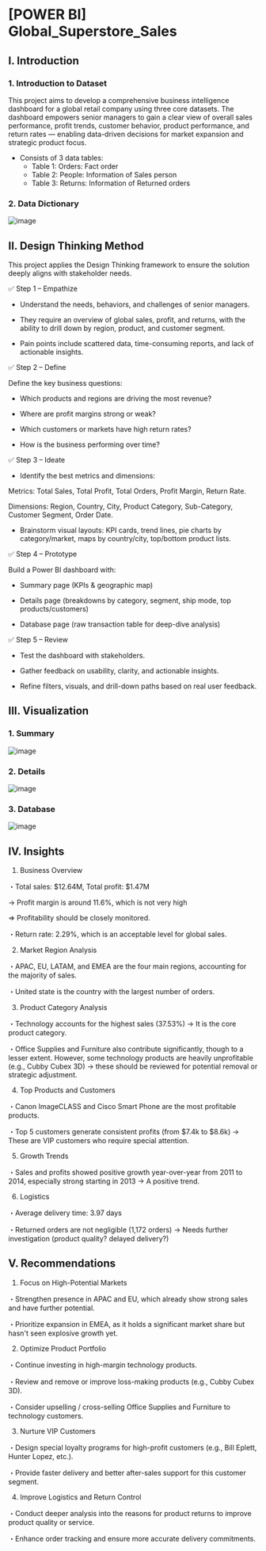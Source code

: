 # [POWER BI] Global_Superstore_Sales
## I. Introduction
### 1. Introduction to Dataset
This project aims to develop a comprehensive business intelligence dashboard for a global retail company using three core datasets.
The dashboard empowers senior managers to gain a clear view of overall sales performance, profit trends, customer behavior, product performance, and return rates — enabling data-driven decisions for market expansion and strategic product focus.
* Consists of 3 data tables:
  - Table 1: Orders: Fact order
  - Table 2: People: Information of Sales person
  - Table 3: Returns: Information of Returned orders

### 2. Data Dictionary

![image](https://github.com/user-attachments/assets/3ec09aea-f6f6-4b89-bb32-bf197a39fe02)

## II. Design Thinking Method
This project applies the Design Thinking framework to ensure the solution deeply aligns with stakeholder needs.

✅ Step 1 – Empathize
* Understand the needs, behaviors, and challenges of senior managers.

* They require an overview of global sales, profit, and returns, with the ability to drill down by region, product, and customer segment.

* Pain points include scattered data, time-consuming reports, and lack of actionable insights.

✅ Step 2 – Define

Define the key business questions:

* Which products and regions are driving the most revenue?

* Where are profit margins strong or weak?

* Which customers or markets have high return rates?

* How is the business performing over time?

✅ Step 3 – Ideate

* Identify the best metrics and dimensions:

Metrics: Total Sales, Total Profit, Total Orders, Profit Margin, Return Rate.

Dimensions: Region, Country, City, Product Category, Sub-Category, Customer Segment, Order Date.

* Brainstorm visual layouts: KPI cards, trend lines, pie charts by category/market, maps by country/city, top/bottom product lists.

✅ Step 4 – Prototype

Build a Power BI dashboard with:

* Summary page (KPIs & geographic map)

* Details page (breakdowns by category, segment, ship mode, top products/customers)

* Database page (raw transaction table for deep-dive analysis)

✅ Step 5 – Review

* Test the dashboard with stakeholders.

* Gather feedback on usability, clarity, and actionable insights.

* Refine filters, visuals, and drill-down paths based on real user feedback.

## III. Visualization

### 1. Summary

![image](https://github.com/user-attachments/assets/c13deb26-ad8d-4c1d-9f56-0ad102adc163)

### 2. Details

![image](https://github.com/user-attachments/assets/b785b132-c213-4302-ab3d-879ef676732b)

### 3. Database

![image](https://github.com/user-attachments/assets/04b7bc4c-9b8d-4c22-af21-f66813406f91)

## IV. Insights
1) Business Overview

・Total sales: $12.64M, Total profit: $1.47M

→ Profit margin is around 11.6%, which is not very high

=> Profitability should be closely monitored.

・Return rate: 2.29%, which is an acceptable level for global sales.

2) Market Region Analysis

・APAC, EU, LATAM, and EMEA are the four main regions, accounting for the majority of sales.

・United state is the country with the largest number of orders. 

3) Product Category Analysis

・Technology accounts for the highest sales (37.53%) → It is the core product category.

・Office Supplies and Furniture also contribute significantly, though to a lesser extent.
However, some technology products are heavily unprofitable (e.g., Cubby Cubex 3D) → these should be reviewed for potential removal or strategic adjustment.

4) Top Products and Customers

・Canon ImageCLASS and Cisco Smart Phone are the most profitable products.

・Top 5 customers generate consistent profits (from $7.4k to $8.6k) → These are VIP customers who require special attention.

5) Growth Trends

・Sales and profits showed positive growth year-over-year from 2011 to 2014, especially strong starting in 2013 → A positive trend.

6) Logistics

・Average delivery time: 3.97 days

・Returned orders are not negligible (1,172 orders) → Needs further investigation (product quality? delayed delivery?)

## V. Recommendations
1) Focus on High-Potential Markets

・Strengthen presence in APAC and EU, which already show strong sales and have further potential.

・Prioritize expansion in EMEA, as it holds a significant market share but hasn't seen explosive growth yet.

2) Optimize Product Portfolio

・Continue investing in high-margin technology products.

・Review and remove or improve loss-making products (e.g., Cubby Cubex 3D).

・Consider upselling / cross-selling Office Supplies and Furniture to technology customers.

3) Nurture VIP Customers

・Design special loyalty programs for high-profit customers (e.g., Bill Eplett, Hunter Lopez, etc.).

・Provide faster delivery and better after-sales support for this customer segment.

4) Improve Logistics and Return Control

・Conduct deeper analysis into the reasons for product returns to improve product quality or service.

・Enhance order tracking and ensure more accurate delivery commitments.

